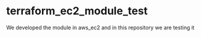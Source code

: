 # terraform_ec2_module_test
We developed the module in aws_ec2 and in this repository we are testing it
